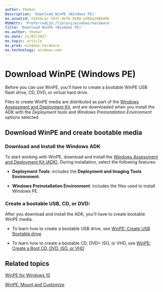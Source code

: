 ```yaml
---
author: themar
Description: 'Download WinPE (Windows PE)'
ms.assetid: e1b5bcac-761f-4efb-9288-a20da1086446
MSHAttr: 'PreferredLib:/library/windows/hardware'
title: 'Download WinPE (Windows PE)'
ms.author: themar
ms.date: 11/07/2017
ms.topic: article
ms.prod: windows-hardware
ms.technology: windows-oem
---
```


# Download WinPE (Windows PE)


Before you can use WinPE, you'll have to create a bootable WinPE USB flash drive, CD, DVD, or virtual hard drive.

Files to create WinPE media are distributed as part of the [Windows Assessment and Deployment Kit,](http://go.microsoft.com/fwlink/?LinkId=526803) and are downloaded when you install the ADK with the _Deployment tools_ and _Windows Preinstallation Environment_ options selected.

## Download WinPE and create bootable media

### Download and Install the Windows ADK

To start working with WinPE, download and install the [Windows Assessment and Deployment Kit (ADK)](http://go.microsoft.com/fwlink/?LinkId=526803). During installation, select the following features:

-   **Deployment Tools**: includes the **Deployment and Imaging Tools Environment**.

-   **Windows Preinstallation Environment**: includes the files used to install Windows PE.

### Create a bootable USB, CD, or DVD:

After you download and install the ADK, you'll have to create bootable WinPE media.

- To learn how to create a bootable USB drive, see [WinPE: Create USB Bootable drive](winpe-create-usb-bootable-drive.md) 

- To learn how to create a bootable CD, DVD< ISO, or VHD, see [WinPE: Create a Boot CD, DVD, ISO, or VHD](winpe-create-a-boot-cd-dvd-iso-or-vhd.md)

## <span id="related_topics"></span>Related topics


[WinPE for Windows 10](winpe-intro.md)

[WinPE: Mount and Customize](winpe-mount-and-customize.md)

 

 






